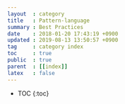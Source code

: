 ```yaml
---
layout  : category
title   : Pattern-language
summary : Best Practices
date    : 2018-01-20 17:43:19 +0900
updated : 2019-08-13 13:50:57 +0900
tag     : category index
toc     : true
public  : true
parent  : [[index]]
latex   : false
---
```

* TOC
{:toc}


